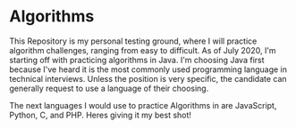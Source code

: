# Algorithms
This Repository is my personal testing ground, where I will practice algorithm challenges, ranging from easy to difficult. As of July 2020, I'm starting off with practicing algorithms in Java. I'm choosing Java first because I've heard it is the most commonly used programming language in technical interviews. Unless the position is very specific, the candidate can generally request to use a language of their choosing.

The next languages I would use to practice Algorithms in are JavaScript, Python, C, and PHP. Heres giving it my best shot!